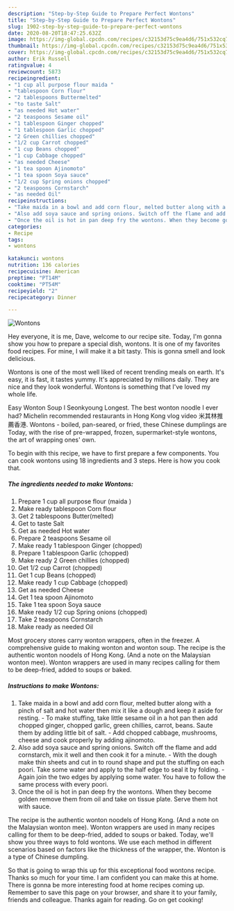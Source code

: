 ```yaml
---
description: "Step-by-Step Guide to Prepare Perfect Wontons"
title: "Step-by-Step Guide to Prepare Perfect Wontons"
slug: 1902-step-by-step-guide-to-prepare-perfect-wontons
date: 2020-08-20T18:47:25.632Z
image: https://img-global.cpcdn.com/recipes/c32153d75c9ea4d6/751x532cq70/wontons-recipe-main-photo.jpg
thumbnail: https://img-global.cpcdn.com/recipes/c32153d75c9ea4d6/751x532cq70/wontons-recipe-main-photo.jpg
cover: https://img-global.cpcdn.com/recipes/c32153d75c9ea4d6/751x532cq70/wontons-recipe-main-photo.jpg
author: Erik Russell
ratingvalue: 4
reviewcount: 5873
recipeingredient:
- "1 cup all purpose flour maida "
- "tablespoon Corn flour"
- "2 tablespoons Buttermelted"
- "to taste Salt"
- "as needed Hot water"
- "2 teaspoons Sesame oil"
- "1 tablespoon Ginger chopped"
- "1 tablespoon Garlic chopped"
- "2 Green chillies chopped"
- "1/2 cup Carrot chopped"
- "1 cup Beans chopped"
- "1 cup Cabbage chopped"
- "as needed Cheese"
- "1 tea spoon Ajinomoto"
- "1 tea spoon Soya sauce"
- "1/2 cup Spring onions chopped"
- "2 teaspoons Cornstarch"
- "as needed Oil"
recipeinstructions:
- "Take maida in a bowl and add corn flour, melted butter along with a pinch of salt and hot water then mix it like a dough and keep it aside for resting. To make stuffing, take little sesame oil in a hot pan then add chopped ginger, chopped garlic, green chillies, carrot, beans. Saute them by adding little bit of salt. Add chopped cabbage, mushrooms, cheese and cook properly by adding ajinomoto."
- "Also add soya sauce and spring onions. Switch off the flame and add cornstarch, mix it well and then cook it for a minute. With the dough make thin sheets and cut in to round shape and put the stuffing on each poori. Take some water and apply to the half edge to seal it by folding. Again join the two edges by applying some water. You have to follow the same process with every poori."
- "Once the oil is hot in pan deep fry the wontons. When they become golden remove them from oil and take on tissue plate. Serve them hot with sauce."
categories:
- Recipe
tags:
- wontons

katakunci: wontons 
nutrition: 136 calories
recipecuisine: American
preptime: "PT14M"
cooktime: "PT54M"
recipeyield: "2"
recipecategory: Dinner

---
```



![Wontons](https://img-global.cpcdn.com/recipes/c32153d75c9ea4d6/751x532cq70/wontons-recipe-main-photo.jpg)

Hey everyone, it is me, Dave, welcome to our recipe site. Today, I'm gonna show you how to prepare a special dish, wontons. It is one of my favorites food recipes. For mine, I will make it a bit tasty. This is gonna smell and look delicious.

Wontons is one of the most well liked of recent trending meals on earth. It's easy, it is fast, it tastes yummy. It's appreciated by millions daily. They are nice and they look wonderful. Wontons is something that I've loved my whole life.

Easy Wonton Soup l Seonkyoung Longest. The best wonton noodle I ever had? Michelin recommended restaurants in Hong Kong vlog video 米其林推薦香港. Wontons - boiled, pan-seared, or fried, these Chinese dumplings are Today, with the rise of pre-wrapped, frozen, supermarket-style wontons, the art of wrapping ones&#39; own.


To begin with this recipe, we have to first prepare a few components. You can cook wontons using 18 ingredients and 3 steps. Here is how you cook that.

<!--inarticleads1-->

##### The ingredients needed to make Wontons:

1. Prepare 1 cup all purpose flour (maida )
1. Make ready tablespoon Corn flour
1. Get 2 tablespoons Butter(melted)
1. Get to taste Salt
1. Get as needed Hot water
1. Prepare 2 teaspoons Sesame oil
1. Make ready 1 tablespoon Ginger (chopped)
1. Prepare 1 tablespoon Garlic (chopped)
1. Make ready 2 Green chillies (chopped)
1. Get 1/2 cup Carrot (chopped)
1. Get 1 cup Beans (chopped)
1. Make ready 1 cup Cabbage (chopped)
1. Get as needed Cheese
1. Get 1 tea spoon Ajinomoto
1. Take 1 tea spoon Soya sauce
1. Make ready 1/2 cup Spring onions (chopped)
1. Take 2 teaspoons Cornstarch
1. Make ready as needed Oil


Most grocery stores carry wonton wrappers, often in the freezer. A comprehensive guide to making wonton and wonton soup. The recipe is the authentic wonton noodels of Hong Kong. (And a note on the Malaysian wonton mee). Wonton wrappers are used in many recipes calling for them to be deep-fried, added to soups or baked. 

<!--inarticleads2-->

##### Instructions to make Wontons:

1. Take maida in a bowl and add corn flour, melted butter along with a pinch of salt and hot water then mix it like a dough and keep it aside for resting. - To make stuffing, take little sesame oil in a hot pan then add chopped ginger, chopped garlic, green chillies, carrot, beans. Saute them by adding little bit of salt. - Add chopped cabbage, mushrooms, cheese and cook properly by adding ajinomoto.
1. Also add soya sauce and spring onions. Switch off the flame and add cornstarch, mix it well and then cook it for a minute. - With the dough make thin sheets and cut in to round shape and put the stuffing on each poori. Take some water and apply to the half edge to seal it by folding. - Again join the two edges by applying some water. You have to follow the same process with every poori.
1. Once the oil is hot in pan deep fry the wontons. When they become golden remove them from oil and take on tissue plate. Serve them hot with sauce.


The recipe is the authentic wonton noodels of Hong Kong. (And a note on the Malaysian wonton mee). Wonton wrappers are used in many recipes calling for them to be deep-fried, added to soups or baked. Today, we&#39;ll show you three ways to fold wontons. We use each method in different scenarios based on factors like the thickness of the wrapper, the. Wonton is a type of Chinese dumpling. 

So that is going to wrap this up for this exceptional food wontons recipe. Thanks so much for your time. I am confident you can make this at home. There is gonna be more interesting food at home recipes coming up. Remember to save this page on your browser, and share it to your family, friends and colleague. Thanks again for reading. Go on get cooking!
